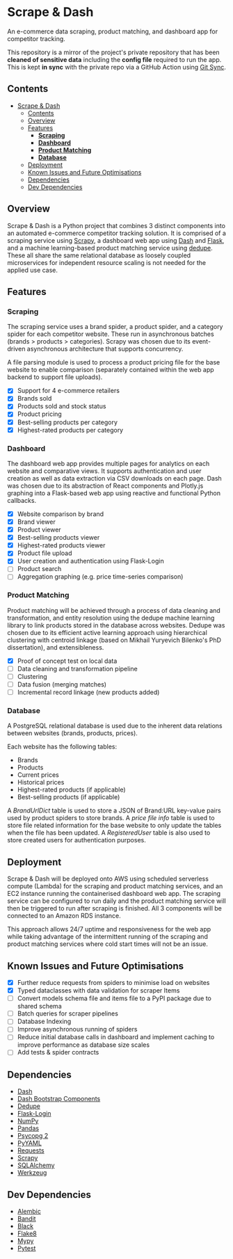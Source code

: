 # Scrape & Dash

An e-commerce data scraping, product matching, and dashboard app for competitor tracking.

This repository is a mirror of the project's private repository that has been **cleaned of sensitive data** including the **config file** required to run the app. This is kept **in sync** with the private repo via a GitHub Action using [Git Sync](https://github.com/wei/git-sync).

## Contents

- [Scrape & Dash](#scrape--dash)
  - [Contents](#contents)
  - [Overview](#overview)
  - [Features](#features)
    - [**Scraping**](#scraping)
    - [**Dashboard**](#dashboard)
    - [**Product Matching**](#product-matching)
    - [**Database**](#database)
  - [Deployment](#deployment)
  - [Known Issues and Future Optimisations](#known-issues-and-future-optimisations)
  - [Dependencies](#dependencies)
  - [Dev Dependencies](#dev-dependencies)
  
## Overview

Scrape & Dash is a Python project that combines 3 distinct components into an automated e-commerce competitor tracking solution. It is comprised of a scraping service using [Scrapy](https://github.com/scrapy/scrapy), a dashboard web app using [Dash](https://github.com/plotly/dash) and [Flask](https://github.com/pallets/flask), and a machine learning-based product matching service using [dedupe](https://github.com/dedupeio/dedupe). These all share the same relational database as loosely coupled microservices for independent resource scaling is not needed for the applied use case.

## Features

### **Scraping**

The scraping service uses a brand spider, a product spider, and a category spider for each competitor website. These run in asynchronous batches (brands > products > categories). Scrapy was chosen due to its event-driven asynchronous architecture that supports concurrency.

A file parsing module is used to process a product pricing file for the base website to enable comparison (separately contained within the web app backend to support file uploads).

- [x] Support for 4 e-commerce retailers
- [x] Brands sold
- [x] Products sold and stock status
- [x] Product pricing
- [x] Best-selling products per category
- [x] Highest-rated products per category

### **Dashboard**

The dashboard web app provides multiple pages for analytics on each website and comparative views. It supports authentication and user creation as well as data extraction via CSV downloads on each page. Dash was chosen due to its abstraction of React components and Plotly.js graphing into a Flask-based web app using reactive and functional Python callbacks.

- [x] Website comparison by brand
- [x] Brand viewer
- [x] Product viewer
- [x] Best-selling products viewer
- [x] Highest-rated products viewer
- [x] Product file upload
- [x] User creation and authentication using Flask-Login
- [ ] Product search
- [ ] Aggregation graphing (e.g. price time-series comparison)

### **Product Matching**

Product matching will be achieved through a process of data cleaning and transformation, and entity resolution using the dedupe machine learning library to link products stored in the database across websites. Dedupe was chosen due to its efficient active learning approach using hierarchical clustering with centroid linkage (based on Mikhail Yuryevich Bilenko's PhD dissertation), and extensibleness.

- [x] Proof of concept test on local data
- [ ] Data cleaning and transformation pipeline
- [ ] Clustering
- [ ] Data fusion (merging matches)
- [ ] Incremental record linkage (new products added)

### **Database**

A PostgreSQL relational database is used due to the inherent data relations between websites (brands, products, prices).

Each website has the following tables:

- Brands
- Products
- Current prices
- Historical prices
- Highest-rated products (if applicable)
- Best-selling products (if applicable)

A *BrandUrlDict* table is used to store a JSON of Brand:URL key-value pairs used by product spiders to store brands.
A *price file info* table is used to store file related information for the base website to only update the tables when the file has been updated.
A *RegisteredUser* table is also used to store created users for authentication purposes.

## Deployment

Scrape & Dash will be deployed onto AWS using scheduled serverless compute (Lambda) for the scraping and product matching services, and an EC2 instance running the containerised dashboard web app. The scraping service can be configured to run daily and the product matching service will then be triggered to run after scraping is finished. All 3 components will be connected to an Amazon RDS instance.

This approach allows 24/7 uptime and responsiveness for the web app while taking advantage of the intermittent running of the scraping and product matching services where cold start times will not be an issue.

## Known Issues and Future Optimisations

- [x] Further reduce requests from spiders to minimise load on websites
- [x] Typed dataclasses with data validation for scraper Items
- [ ] Convert models schema file and items file to a PyPI package due to shared schema
- [ ] Batch queries for scraper pipelines
- [ ] Database Indexing
- [ ] Improve asynchronous running of spiders
- [ ] Reduce initial database calls in dashboard and implement caching to improve performance as database size scales
- [ ] Add tests & spider contracts

## Dependencies

- [Dash](https://github.com/plotly/dash)
- [Dash Bootstrap Components](https://github.com/facultyai/dash-bootstrap-components)
- [Dedupe](https://github.com/dedupeio/dedupe)
- [Flask-Login](https://github.com/maxcountryman/flask-login)
- [NumPy](https://github.com/numpy/numpy)
- [Pandas](https://github.com/pandas-dev/pandas)
- [Psycopg 2](https://github.com/psycopg/psycopg2)
- [PyYAML](https://github.com/yaml/pyyaml)
- [Requests](https://github.com/psf/requests)
- [Scrapy](https://github.com/scrapy/scrapy)
- [SQLAlchemy](https://github.com/sqlalchemy/sqlalchemy)
- [Werkzeug](https://github.com/pallets/werkzeug)

## Dev Dependencies

- [Alembic](https://github.com/sqlalchemy/alembic)
- [Bandit](https://github.com/PyCQA/bandit)
- [Black](https://github.com/psf/black)
- [Flake8](https://github.com/PyCQA/flake8)
- [Mypy](https://github.com/python/mypy)
- [Pytest](https://github.com/pytest-dev/pytest)